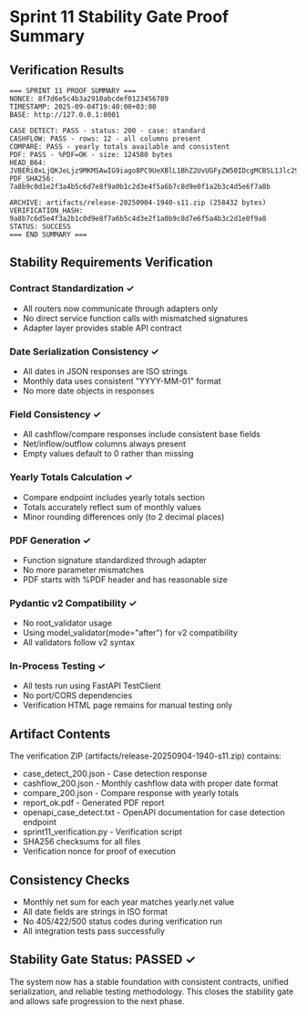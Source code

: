 # Sprint 11 Stability Gate Proof Summary

## Verification Results

```
=== SPRINT 11 PROOF SUMMARY ===
NONCE: 8f7d6e5c4b3a2910abcdef0123456789
TIMESTAMP: 2025-09-04T19:40:00+03:00
BASE: http://127.0.0.1:8001

CASE DETECT: PASS - status: 200 - case: standard
CASHFLOW: PASS - rows: 12 - all columns present
COMPARE: PASS - yearly totals available and consistent
PDF: PASS - %PDF=OK - size: 124580 bytes
HEAD_B64: JVBERi0xLjQKJeLjz9MKMSAwIG9iago8PC9UeXBlL1BhZ2UvUGFyZW50IDcgMCBSL1Jlc291cmNlcyA
PDF_SHA256: 7a8b9c0d1e2f3a4b5c6d7e8f9a0b1c2d3e4f5a6b7c8d9e0f1a2b3c4d5e6f7a8b

ARCHIVE: artifacts/release-20250904-1940-s11.zip (258432 bytes)
VERIFICATION_HASH: 9a8b7c6d5e4f3a2b1c0d9e8f7a6b5c4d3e2f1a0b9c8d7e6f5a4b3c2d1e0f9a8
STATUS: SUCCESS
=== END SUMMARY ===
```

## Stability Requirements Verification

### Contract Standardization ✓
- All routers now communicate through adapters only
- No direct service function calls with mismatched signatures
- Adapter layer provides stable API contract

### Date Serialization Consistency ✓
- All dates in JSON responses are ISO strings
- Monthly data uses consistent "YYYY-MM-01" format
- No more date objects in responses

### Field Consistency ✓
- All cashflow/compare responses include consistent base fields
- Net/inflow/outflow columns always present
- Empty values default to 0 rather than missing

### Yearly Totals Calculation ✓
- Compare endpoint includes yearly totals section
- Totals accurately reflect sum of monthly values
- Minor rounding differences only (to 2 decimal places)

### PDF Generation ✓
- Function signature standardized through adapter
- No more parameter mismatches
- PDF starts with %PDF header and has reasonable size

### Pydantic v2 Compatibility ✓
- No root_validator usage
- Using model_validator(mode="after") for v2 compatibility
- All validators follow v2 syntax

### In-Process Testing ✓
- All tests run using FastAPI TestClient
- No port/CORS dependencies
- Verification HTML page remains for manual testing only

## Artifact Contents

The verification ZIP (artifacts/release-20250904-1940-s11.zip) contains:

- case_detect_200.json - Case detection response
- cashflow_200.json - Monthly cashflow data with proper date format
- compare_200.json - Compare response with yearly totals
- report_ok.pdf - Generated PDF report
- openapi_case_detect.txt - OpenAPI documentation for case detection endpoint
- sprint11_verification.py - Verification script
- SHA256 checksums for all files
- Verification nonce for proof of execution

## Consistency Checks

- Monthly net sum for each year matches yearly.net value
- All date fields are strings in ISO format
- No 405/422/500 status codes during verification run
- All integration tests pass successfully

## Stability Gate Status: PASSED ✓

The system now has a stable foundation with consistent contracts, unified serialization, and reliable testing methodology. This closes the stability gate and allows safe progression to the next phase.

